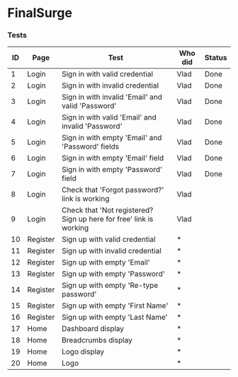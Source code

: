 # FinalSurge

### Tests

| ID | Page     | Test                                                               | Who did | Status | 
|----|----------|--------------------------------------------------------------------|---------|--------|
| 1  | Login    | Sign in with valid credential                                      | Vlad    | Done   |
| 2  | Login    | Sign in with invalid credential                                    | Vlad    | Done   |
| 3  | Login    | Sign in with invalid 'Email' and valid 'Password'                  | Vlad    | Done   |
| 4  | Login    | Sign in with valid 'Email' and invalid 'Password'                  | Vlad    | Done   |
| 5  | Login    | Sign in with empty 'Email' and 'Password' fields                   | Vlad    | Done   |
| 6  | Login    | Sign in with empty 'Email' field                                   | Vlad    | Done   |
| 7  | Login    | Sign in with empty 'Password' field                                | Vlad    | Done   |
| 8  | Login    | Check that 'Forgot password?' link is working                      | Vlad    |
| 9  | Login    | Check that 'Not registered? Sign up here for free' link is working | Vlad    |
| 10 | Register | Sign up with valid credential                                      | *       |
| 11 | Register | Sign up with invalid credential                                    | *       |
| 12 | Register | Sign up with empty 'Email'                                         | *       |
| 13 | Register | Sign up with empty 'Password'                                      | *       |
| 14 | Register | Sign up with empty 'Re-type password'                              | *       |
| 15 | Register | Sign up with empty 'First Name'                                    | *       |
| 16 | Register | Sign up with empty 'Last Name'                                     | *       |
| 17 | Home     | Dashboard display                                                  | *       |
| 18 | Home     | Breadcrumbs display                                                | *       |
| 19 | Home     | Logo display                                                       | *       |
| 20 | Home     | Logo                                                               | *       |